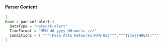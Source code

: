 #### Parser Content
```Java
{
Name = pan-cef-alert-1
  DataType = "network-alert"
  TimeFormat = "MMM dd yyyy HH:mm:ss zzz"
  Conditions = [ """|Palo Alto Networks|PAN-OS|""","""file|THREAT|""" ]
}
```